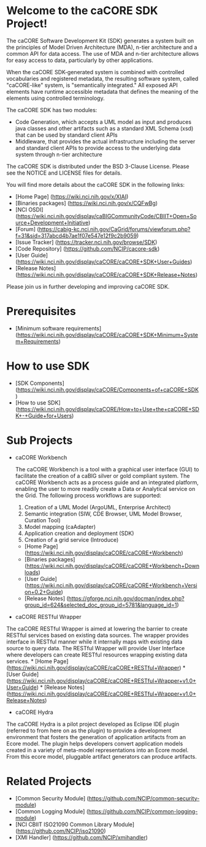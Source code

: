 Welcome to the caCORE SDK Project!
=====================================

The caCORE Software Development Kit (SDK) generates a system built on the principles of Model Driven Architecture (MDA), n-tier architecture and a common API for data access. The use of MDA and n-tier architecture allows for easy access to data, particularly by other applications.

When the caCORE SDK-generated system is combined with controlled vocabularies and registered metadata, the resulting software system, called "caCORE-like" system, is "semantically integrated." All exposed API elements have runtime accessible metadata that defines the meaning of the elements using controlled terminology.

The caCORE SDK has two modules:
* Code Generation, which accepts a UML model as input and produces java classes and other artifacts such as a standard XML Schema (xsd) that can be used by standard client APIs
* Middleware, that provides the actual infrastructure including the server and standard client APIs to provide access to the underlying data system through n-tier architecture

The caCORE SDK is distributed under the BSD 3-Clause License.
Please see the NOTICE and LICENSE files for details.

You will find more details about the caCORE SDK in the following links:
 * [Home Page] (https://wiki.nci.nih.gov/x/XIAI)
 * [Binaries packages] (https://wiki.nci.nih.gov/x/CQFwBg)
 * [NCI OSDI] (https://wiki.nci.nih.gov/display/caBIGCommunityCode/CBIIT+Open+Source+Development+Initiative)
 * [Forum] (https://cabig-kc.nci.nih.gov/CaGrid/forums/viewforum.php?f=31&sid=317abcd4b7ae1f07e547e12f9c2b9059)
 * [Issue Tracker] (https://tracker.nci.nih.gov/browse/SDK)
 * [Code Repository] (https://github.com/NCIP/cacore-sdk)
 * [User Guide] (https://wiki.nci.nih.gov/display/caCORE/caCORE+SDK+User+Guides)
 * [Release Notes] (https://wiki.nci.nih.gov/display/caCORE/caCORE+SDK+Release+Notes)

Please join us in further developing and improving caCORE SDK.

# Prerequisites
 * [Minimum software requirements] (https://wiki.nci.nih.gov/display/caCORE/caCORE+SDK+Minimum+System+Requirements) 
 
# How to use SDK
 * [SDK Components] (https://wiki.nci.nih.gov/display/caCORE/Components+of+caCORE+SDK)
 * [How to use SDK] (https://wiki.nci.nih.gov/display/caCORE/How+to+Use+the+caCORE+SDK+-+Guide+for+Users)
 
# Sub Projects
   * caCORE Workbench
   
     The caCORE Workbench is a tool with a graphical user interface (GUI) to facilitate the creation of a caBIG silver or gold compliant system. The caCORE Workbench acts as a process guide and an integrated platform, enabling the user to more readily create a Data or Analytical service on the Grid. The following process workflows are supported:
     1.  Creation of a UML Model (ArgoUML, Enterprise Architect)
     2.  Semantic integration (SIW, CDE Browser, UML Model Browser, Curation Tool)
     3.  Model mapping (caAdapter)
     4.  Application creation and deployment (SDK)
     5.  Creation of a grid service (Introduce)
   
      * [Home Page] (https://wiki.nci.nih.gov/display/caCORE/caCORE+Workbench)
      * [Binaries packages] (https://wiki.nci.nih.gov/display/caCORE/caCORE+Workbench+Downloads)
      * [User Guide] (https://wiki.nci.nih.gov/display/caCORE/caCORE+Workbench+Version+0.2+Guide)
      * [Release Notes] (https://gforge.nci.nih.gov/docman/index.php?group_id=624&selected_doc_group_id=5781&language_id=1)
   
   * caCORE RESTful Wrapper
   
   The caCORE RESTful Wrapper is aimed at lowering the barrier to create RESTful services based on existing data sources. The wrapper provides interface in RESTful manner while it internally maps with existing data source to query data. The RESTful Wrapper will provide User Interface where developers can create RESTful resources wrapping existing data services.
      * [Home Page] (https://wiki.nci.nih.gov/display/caCORE/caCORE+RESTful+Wrapper)
      * [User Guide] (https://wiki.nci.nih.gov/display/caCORE/caCORE+RESTful+Wrapper+v1.0+User+Guide)
      * [Release Notes] (https://wiki.nci.nih.gov/display/caCORE/caCORE+RESTful+Wrapper+v1.0+Release+Notes)

   * caCORE Hydra
   
   The caCORE Hydra is a pilot project developed as Eclipse IDE plugin (referred to from here on as the plugin) to provide a development environment that fosters the generation of application artifacts from an Ecore model.  The plugin helps developers convert application models created in a variety of meta-model representations into an Ecore model.  From this ecore model, pluggable artifact generators can produce artifacts.  
 
 
# Related Projects
  * [Common Security Module] (https://github.com/NCIP/common-security-module)
  * [Common Logging Module] (https://github.com/NCIP/common-logging-module)
  * [NCI CBIIT ISO21090 Common Library Module]  (https://github.com/NCIP/iso21090)
  * [XMI Handler] (https://github.com/NCIP/xmihandler)
   
